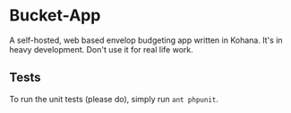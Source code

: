 # Bucket-App

A self-hosted, web based envelop budgeting app written in Kohana. It's in heavy development. Don't use it for real life work.

## Tests

To run the unit tests (please do), simply run `ant phpunit`.